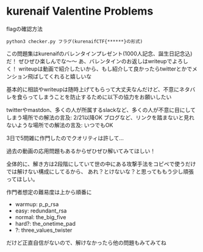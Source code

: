 # kurenaif Valentine Problems

flagの確認方法
```
python3 checker.py フラグ(kurenaifCTF{******}の形式)
```

この問題集はkurenaifのバレンタインプレゼント(1000人記念、誕生日記念込)だ！
ぜひぜひ楽しんでな〜〜
あ、バレンタインのお返しはwriteupでよろしく！
writeupは動画で紹介したいから、もし紹介して良かったらtwitterとかでメンション飛ばしてくれると嬉しいな

基本的に相談やwriteupは随時上げてもらって大丈夫なんだけど、不意にネタバレを食らってしまうことを防止するために以下の協力をお願いしたい

twitterやmastdon、多くの人が所属するslackなど、多くの人が不意に目にしてしまう場所での解法の言及: 2/21以降OK
ブログなど、リンクを踏まないと見れないような場所での解法の言及: いつでもOK

3日で5問雑に作門したのでクオリティは許して…

過去の動画の応用問題もあるからぜひぜひ解いてみてほしい！

全体的に、解き方は2段階にしていて世の中にある攻撃手法をコピペで使うだけでは解けない構成にしてるから、
あれ？とけないな？と思ってももう少し頑張ってほしい。

作門者想定の難易度は上から順番に

* warmup: p_p_rsa
* easy: redundant_rsa
* normal: the_big_five
* hard?: the_onetime_pad
* ?: three_values_twister

だけど正直自信がないので、解けなかったら他の問題もみてみてね
